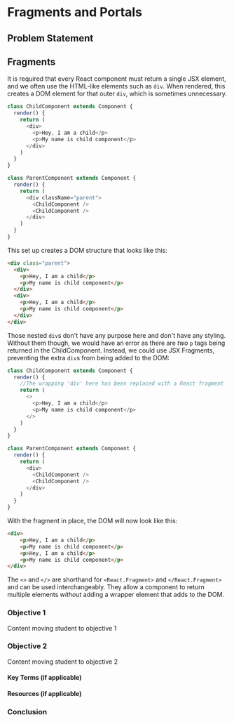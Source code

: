 # Fragments and Portals

## Problem Statement


## Fragments

It is required that every React component must return a single JSX element, and
we often use the HTML-like elements such as `div`. When rendered, this creates a
DOM element for that outer `div`, which is sometimes unnecessary.

```js
class ChildComponent extends Component {
  render() {
    return (
      <div>
        <p>Hey, I am a child</p>
        <p>My name is child component</p>
      </div>
    )
  }
}

class ParentComponent extends Component {
  render() {
    return (
      <div className="parent">
        <ChildComponent />
        <ChildComponent />
      </div>
    )
  }
}
```

This set up creates a DOM structure that looks like this:

```html
<div class="parent">
  <div>
    <p>Hey, I am a child</p>
    <p>My name is child component</p>
  </div>
  <div>
    <p>Hey, I am a child</p>
    <p>My name is child component</p>
  </div>
</div>
```

Those nested `div`s don't have any purpose here and don't have any styling.
Without them though, we would have an error as there are _two_ `p` tags being
returned in the ChildComponent. Instead, we could use JSX Fragments,
preventing the extra `div`s from being added to the DOM:

```js
class ChildComponent extends Component {
  render() {
    //The wrapping 'div' here has been replaced with a React fragment
    return (
      <>
        <p>Hey, I am a child</p>
        <p>My name is child component</p>
      </>
    )
  }
}

class ParentComponent extends Component {
  render() {
    return (
      <div>
        <ChildComponent />
        <ChildComponent />
      </div>
    )
  }
}
```

With the fragment in place, the DOM will now look like this:

```html
<div>
    <p>Hey, I am a child</p>
    <p>My name is child component</p>
    <p>Hey, I am a child</p>
    <p>My name is child component</p>
</div>
```

The `<>` and `</>` are shorthand for `<React.Fragment>` and `</React.Fragment>`
and can be used interchangeably. They allow a component to return multiple
elements _without_ adding a wrapper element that adds to the DOM.


### Objective 1
Content moving student to objective 1

### Objective 2
Content moving student to objective 2

#### Key Terms (if applicable)

#### Resources (if applicable)

### Conclusion
